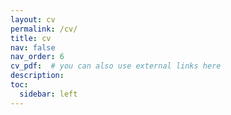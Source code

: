 ```yaml
---
layout: cv
permalink: /cv/
title: cv
nav: false
nav_order: 6
cv_pdf:  # you can also use external links here
description: 
toc:
  sidebar: left
---
```

